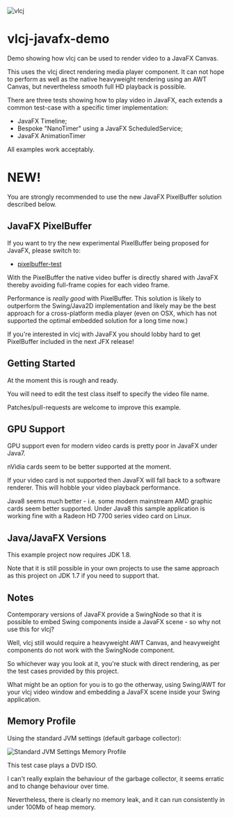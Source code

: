 ![vlcj](https://github.com/caprica/vlcj/raw/master/etc/vlcj-logo.png "vlcj")

vlcj-javafx-demo
================

Demo showing how vlcj can be used to render video to a JavaFX Canvas.

This uses the vlcj direct rendering media player component. It can not hope to perform as well as 
the native heavyweight rendering using an AWT Canvas, but nevertheless smooth full HD playback 
is possible.

There are three tests showing how to play video in JavaFX, each extends a common test-case with a specific timer implementation:

 - JavaFX Timeline;
 - Bespoke "NanoTimer" using a JavaFX ScheduledService;
 - JavaFX AnimationTimer 

All examples work acceptably.

NEW!
====

You are strongly recommended to use the new JavaFX PixelBuffer solution described below.

JavaFX PixelBuffer
------------------

If you want to try the new experimental PixelBuffer being proposed for JavaFX, please switch to:

 * [pixelbuffer-test](https://github.com/caprica/vlcj-javafx/tree/pixelbuffer-test)

With the PixelBuffer the native video buffer is directly shared with JavaFX thereby avoiding full-frame
copies for each video frame.

Performance is *really good* with PixelBuffer. This solution is likely to outperform the Swing/Java2D implementation
and likely may be the best approach for a cross-platform media player (even on OSX, which has not supported the
optimal embedded solution for a long time now.)

If you're interested in vlcj with JavaFX you should lobby hard to get PixelBuffer included in the next JFX
release!

Getting Started
---------------

At the moment this is rough and ready.

You will need to edit the test class itself to specify the video file name.
 
Patches/pull-requests are welcome to improve this example.


GPU Support
-----------

GPU support even for modern video cards is pretty poor in JavaFX under Java7.

nVidia cards seem to be better supported at the moment.

If your video card is not supported then JavaFX will fall back to a software renderer. This will hobble your video playback performance.

Java8 seems much better - i.e. some modern mainstream AMD graphic cards seem better supported. Under Java8 this sample application is working fine with a Radeon HD 7700 series video card on Linux.

Java/JavaFX Versions
--------------------

This example project now requires JDK 1.8.

Note that it is still possible in your own projects to use the same approach as this project on JDK 1.7 if you need to support that.

Notes
-----

Contemporary versions of JavaFX provide a SwingNode so that it is possible to embed Swing components inside a JavaFX scene - so why not use this for vlcj?

Well, vlcj still would require a heavyweight AWT Canvas, and heavyweight components do not work with the SwingNode component.

So whichever way you look at it, you're stuck with direct rendering, as per the test cases provided by this project.

What might be an option for you is to go the otherway, using Swing/AWT for your vlcj video window and embedding a JavaFX scene inside your Swing application.

Memory Profile
--------------

Using the standard JVM settings (default garbage collector):

![Standard JVM Settings Memory Profile](https://github.com/caprica/vlcj-javafx/raw/master/doc/memory-profile-default-options.png "Standard Options Memory Profile")

This test case plays a DVD ISO.

I can't really explain the behaviour of the garbage collector, it seems erratic and to change behaviour over time.

Nevertheless, there is clearly no memory leak, and it can run consistently in under 100Mb of heap memory.
